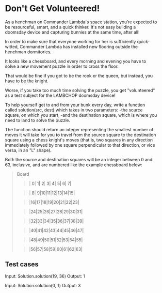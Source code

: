 # Don't Get Volunteered!

As a henchman on Commander Lambda's space station, you're expected to be resourceful, smart, and a quick thinker. 
It's not easy building a doomsday device and capturing bunnies at the same time, after all! 

In order to make sure that everyone working for her is sufficiently quick-witted, 
Commander Lambda has installed new flooring outside the henchman dormitories. 

It looks like a chessboard, and every morning and evening you have to solve a new movement puzzle in order to cross the floor. 

That would be fine if you got to be the rook or the queen, but instead, you have to be the knight. 

Worse, if you take too much time solving the puzzle, you get "volunteered" as a test subject for the LAMBCHOP doomsday device!

To help yourself get to and from your bunk every day, write a function called solution(src, dest) which takes in two parameters: 
-the source square, on which you start, 
-and the destination square, which is where you need to land to solve the puzzle.  

The function should return an integer representing the smallest number of moves it will take for you to travel from 
the source square to the destination square using a chess knight's moves 
(that is, two squares in any direction immediately followed by one square perpendicular to that direction, or vice versa, in an "L" shape). 

Both the source and destination squares will be an integer between 0 and 63, inclusive, and are numbered like the example chessboard below:

> Board
>>| 0| 1| 2| 3| 4| 5| 6| 7|
>
>>| 8| 9|10|11|12|13|14|15|
>
>>|16|17|18|19|20|21|22|23|
>
>>|24|25|26|27|28|29|30|31|
>
>>|32|33|34|35|36|37|38|39|
>
>>|40|41|42|43|44|45|46|47|
>
>>|48|49|50|51|52|53|54|55|
>
>>|56|57|58|59|60|61|62|63|

## Test cases
Input:
Solution.solution(19, 36)
Output:
    1

Input:
Solution.solution(0, 1)
Output:
    3